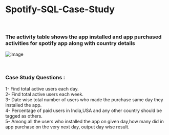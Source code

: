 # Spotify-SQL-Case-Study

<br>

### The activity table shows the app installed and app purchased activities for spotify app along with country details <br>
![image](https://user-images.githubusercontent.com/49179641/232316521-09bde94e-5532-4d2d-9daf-6bdbf543ef85.png)

<br>

### Case Study Questions :
1- Find total active users each day.  <br>
2- Find total active users each week.<br>
3- Date wise total number of users who made the purchase same day they installed the app.<br>
4- Percentage of paid users in India,USA and any other country should be tagged as others.<br>
5- Among all the users who installed the app on given day,how many did in app purchase on the very next day, output day wise result.
